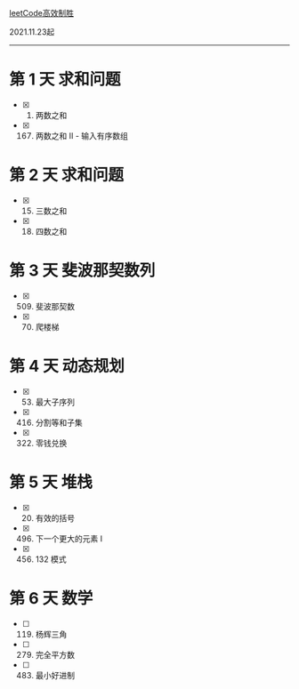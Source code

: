 [leetCode高效制胜](https://leetcode-cn.com/study-plan/efficient-winning/?progress=m866cas)

2021.11.23起

---  
# 第 1 天 求和问题
- [x] 1. 两数之和
- [x] 167. 两数之和 II - 输入有序数组

# 第 2 天 求和问题
- [x] 15. 三数之和
- [x] 18. 四数之和

# 第 3 天 斐波那契数列
- [x] 509. 斐波那契数
- [x] 70. 爬楼梯

# 第 4 天 动态规划
- [x] 53. 最大子序列
- [x] 416. 分割等和子集
- [x] 322. 零钱兑换

# 第 5 天 堆栈
- [x] 20. 有效的括号
- [x] 496. 下一个更大的元素 I
- [x] 456. 132 模式

# 第 6 天 数学
- [ ] 119. 杨辉三角
- [ ] 279. 完全平方数
- [ ] 483. 最小好进制



